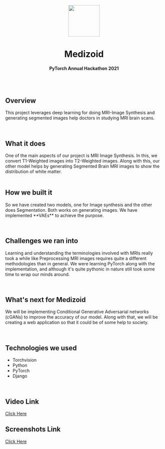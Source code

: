 <div align="center">
<img src="https://github.com/404Enigma/MRI-Image-Synthices/blob/main/Extra/medizoid.png" height="100px">
<h1>Medizoid</h1>
<h4>PyTorch Annual Hackathon 2021</h4>
</div>
&nbsp;
&nbsp;

<div>
&nbsp;
<h2>Overview</h2>
<p>This project leverages deep learning for doing MRI-Image Synthesis and generating segmented images help doctors in studying MRI brain scans.</p>
</div>
&nbsp;
&nbsp;

<div>

<h2>What it does</h2>
One of the main aspects of our project is MRI Image Synthesis. In this, we convert T1-Weighted images into T2-Weighted images. Along with this, our other model helps by generating Segmented Brain MRI images to show the distribution of white matter.

</div>
&nbsp;
&nbsp;

<div>

<h2>How we built it</h2>
<p>
So we have created two models, one for Image synthesis and the other does Segmentation. Both works on generating images. We have implemented **VAEs** to achieve the purpose.
</p>
</div>
&nbsp;
&nbsp;

<div>
<h2>Challenges we ran into</h2>
<p>
Learning and understanding the terminologies involved with MRIs really took a while like Preprocessing MRI images requires quite a different methodologies than in general. We were learning PyTorch along with the implementation, and although it's quite pythonic in nature still took some time to wrap our minds around.
</p>
</div>
&nbsp;
&nbsp;

<div>
<h2>What's next for Medizoid</h2>
<p>
We will be implementing Conditional Generative Adversarial networks (cGANs) to improve the accuracy of our model. Along with that, we will be creating a web application so that it could be of some help to society.
</p>
</div>
&nbsp;
&nbsp;

<div>
<h2>Technologies we used</h2>

<ul>

<li>Torchvision</li>
<li>Python</li>
<li>PyTorch</li>
<li>Django</li>

</ul>

</div>
&nbsp;
&nbsp;

<h2>Video Link</h2>
<a href="https://vimeo.com/642060687" target="_blank">Click Here</a>
&nbsp;
&nbsp;

<h2>Screenshots Link</h2>
<a href="https://drive.google.com/drive/folders/1seOTp9HjCvPvzKIlIuO-tAqo3me-tX47?usp=sharing">Click Here</a>
&nbsp;
&nbsp;
